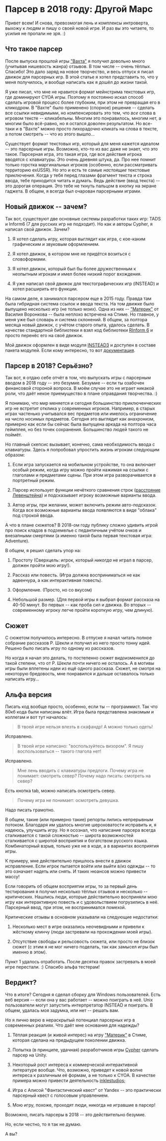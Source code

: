 # Парсер в 2018 году: Другой Марс

Привет всем! И снова, превозмогая лень и комплексы интроверта, выхожу
к людям и пишу о своей новой игре. И раз вы это читаете, то усилия не
пропали не зря. :)

## Что такое парсер

После выпуска прошлой игры ["Вахта"](https://gamin.me/posts/19471) я получил довольно много (учитывая
нишевость жанра) отзывов. В том числе -- очень тёплых. Спасибо! Это
дало заряд на новое творчество, и весь отпуск я писал движок для
парсерных игр. В этой статье я хотел представить то, что у меня
получилось, и вообще написать как я дошёл до жизни такой.

Я уже писал, что мне не нравится формат мейнстрима текстовых игр, где
доминируют CYOA игры. Поэтому я постоянно искал способ сделать
игровой процесс более глубоким, при этом не превращая его в
кликодром. В "Вахте" было применено (спорное) решение -- сделать все
ссылки невидимыми, но компенсировать это тем, что _все_ слова в
игровом тексте -- кликабельны. Многим это понравилось, многим нет, а
многим было всё-равно, но я остался доволен результатом. Но все-таки и
в "Вахте" можно просто лихорадочно кликать на слова в тексте, а потом
смотреть -- что из этого вышло...

Существует формат текстовых игр, который для меня кажется идеалом --
это парсерные игры. Возможно, кто-то из вас даже не знает, что это
такое. Парсерная игра, это такая игра, где все действия игрока
вводятся с клавиатуры. Это очень древняя штука, да. Про нее помнит
только горстка маргинальных игроков (особенно, если рассматривать
территорию exUSSR). Но это и есть те самые _настоящие_ текстовые
приключения. Когда у тебя перед глазами фрагмент текста и строка
ввода, тебе приходится читать и думать. Ведь действие (ввод текста) --
это дорогая операция. Это тебе не ткнуть пальцом в кнопку на экране
гаджета. В общем, я всегда был очарован парсерными играми.

## Новый движок -- зачем?

Так вот, существуют две основные системы разработки таких игр: TADS и
Inform6 (7 для русских игр не подходит). Но как и авторы Cypher, я
написал свой движок. Зачем?

1) Я хотел сделать игру, которая выглядит как игра, с кое-каким
графическим и звуковым оформлением.

2) Я хотел движок, в котором мне не придётся возиться с словоформами.

3) Я хотел движок, который был бы более дружественным к неопытным
игрокам и имел более низкий порог вхождения.

4) Я уже написал свой движок для текстографических игр (INSTEAD) и
хотел расширить его функции.

На самом деле, я занимался парсером еще в 2015 году. Правда там была
гибридная система ссылок и ввода текста. На том движке было выпущено
несколько игр (не только моих). Одна из них --
["Материк"](https://store.steampowered.com/app/366800/Mainland/) от
Василия Воронкова -- была неплохо встречена на Стиме. Но главное, у меня уже
был словарь и система склонений. В общем, за полтора месяца новый
движок, с учётом старого опыта, удалось сделать. В качестве
стандартной библиотеки я взял код библиотеки [RInform 6](https://rinform.org/) и просто
перенёс его на своё движок.

Мой движок оформлен в виде модуля [INSTEAD3](http://instead.syscall.ru) и доступен в составе пакета
модулей. Если кому интересно, то вот [документация](https://github.com/instead-hub/stead3-modules/blob/master/metaparser/manual.md).

## Парсер в 2018? Серьёзно?

Так вот, я отдаю себе отчёт в том, что выпускать игры с парсерным
вводом в 2018 году -- это безумие. Безумие -- если ты озабочен
финансовой стороной вопроса. В моём случае это не играет никакой роли,
что даёт некое приемущество в плане оправдания творчества. :)

Я понимаю, что мир меняется и сегодня большинство приключенческих игр
не встретит отклика у современных игроков. Например, в старых играх
частенько учитывался вес предметов или имелось ограничение на число
носимых предметов. Сегодня это выглядит как анахронизм, примерно как
если бы сейчас была выпущена аркада на полтора часа геймплея, но без
точек сохранения. Большинство людей такого не поймёт.

Но главный скепсис вызывает, конечно, сама необходимость ввода с
клавиатуры. Здесь я попробовал упростить жизнь игрокам следующим
образом:

1) Если игра запускается на мобильном устройстве, то она включает
особый режим, когда игру можно пройти нажимая на ссылки с глаголами и
предметами сцены. При этом игра разворачивается в портретный режим.

2) Парсер использует функции нечёткого сравнения строк ([расстояние
Левенштейна](https://ru.wikipedia.org/wiki/%D0%A0%D0%B0%D1%81%D1%81%D1%82%D0%BE%D1%8F%D0%BD%D0%B8%D0%B5_%D0%9B%D0%B5%D0%B2%D0%B5%D0%BD%D1%88%D1%82%D0%B5%D0%B9%D0%BD%D0%B0))
и подсказывает игроку возможные варианты ввода.

3) Автор игры, при желании, может включить режим авто-подсказок. Когда
все возможные варианты ввода появляются в виде "облака" под строкой
ввода.

А что в плане сюжетов? В 2018-ом году публику сложно удивить игрой про
поиск кладов в подземелье с педантичным учётом очков и внезапными
смертями (а именно такой была первая текстовая игра: Adventure).

В общем, я решил сделать упор на:

1) Простоту (Сверхцель: игрок, который _никогда_ не играл в парсер, должен пройти
мою игру!).

2) Рассказ или повесть. (Игра должна восприниматься не как адвенчура,
а как интерактивная повесть).

3) Оформление. (Просто, но со вкусом)

4) Небольшой размер. (Для первой игры я выбрал формат рассказа на
40-50 минут. Во первых -- как проба сил и движка. Во вторых --
современному игроку легче пройти короткую игру, чем длиную).

## Сюжет

С сюжетом получилось интересно. В отпуске я начал читать полное
собрание рассказов Р. Шекли и получил из него просто тонну
идей. Решено было писать игру по одному из рассказов.

Но когда я начал это делать, то постепенно сюжет видоизменился до
такой степени, что от Р. Шекли почти ничего не осталось. А в мотивы
игры были вплетены идеи из ещё одного рассказа. Сюжет, не смотря на
некоторую бредовость, мне понравился и дальше оставалось только
написать игру...

## Альфа версия

Писать код вообще просто, особенно, если ты -- программист. Так что
80кб кода были написаны влёт. Игра была представлена знакомым и
коллегам и вот тут началось:

> В твоей игре нельзя влезть в скафандр! А можно только одеть!

Исправлено.

> В твоей игре написано: "воспользуйтесь визором". Я пишу
> воспользоваться -- такого глагола нет!

Исправлено.

> Мне лень вводить с клавиатуры предлоги. Почему игра не понимает:
> смотреть север? Почему надо писать: смотреть на север?

Есть кнопка tab, можно написать осмотреть север.

> Почему игра не понимает: осмотреть девушка.

Надо писать грамотно.

В общем, такие (или примерно такие) репорты лились непрерывным
потоком. Благодаря им удалось многие шероховатости исправить и, я
надеюсь, улучшить игру. Но я осознал, что написание парсера всегда
сталкивается с такой сложностью -- широта возможностей сталкивается с
широтой восприятия и богатством русского языка. Комбинаторный взрыв,
только уже не в коде, а в вариантах восприятия игры.

К примеру, мне действительно пришлось внести в движок исправление. Если
игрок пытается войти или выйти в/из одежды -- то это означает надеть
или снять. И таких нюансов можно привести массу!

Если говорить об общем восприятии игры, то за первый день тестирования
я получил несколько тёплых отзывов и несколько -- критических. Нашлись
люди, которые действительно восприняли мою игру как интерактивную
повесть и с удовольствием погрузились в неё. Парсерный ввод, при этом,
не воспринимался помехой.

Критические отзывы в основном указывали на следующие недостатки:

1) Несколько мест в игре оказались неочевидными и привели к жёсткому
клинчу (люди застревали на прохождении моей игры).

2) Отсутствие свободы и рельсовость сюжета, или просто не близок сюжет (с этим я не мог ничего
поделать, так как замысел игры был именно в этом).

Пункт 1 удалось отработать. После десятка правок застревать
в моей игре перестали. :) Спасибо альфа тестерам!

## Вердикт?

Что в итоге? Сегодня я сделал сборку для Windows пользователей. Есть
веб версия -- если она у вас работает -- можно поиграть в неё. Unix
пользователи могут запустить интерпретатор INSTEAD и поиграть. В
общем, удалась моя задумка, или нет -- решать вам.

Но я лично верю в нераскрытый потенциал парсерных игр в современных
реалиях. Что даёт мне основания для надежды?

1) Тёплая реакция (и живой интерес) на игру ["Материк"](https://store.steampowered.com/app/366800/Mainland/) в Стиме,
которая сделана на предыдущем поколении движка.

2) Попытка (в принципе, удачная) разработчиков игры
[Cypher](https://store.steampowered.com/app/746710/Cypher/) сделать
парсер на Unity.

3) Некоторый рост интереса к коммерческой интерактивной литературе
вообще. Что, возможно, приведет к новой волне интереса к различным её
формам, а не только к CYOA. В качестве примера можно привести деятельность [inklestudios](https://www.inklestudios.com/);

4) Игра с Алисой "Фантастический квест" от Yandex -- это практически
парсерный квест с голосовым управлением.

5) Мою игру, похоже, проходят люди, никогда не игравшие в парсер!


Возможно, писать парсеры в 2018 -- это действительно безумие.

Но, если честно, то я так не думаю.

А вы?

